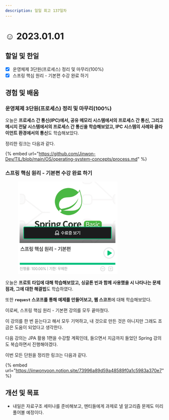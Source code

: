 ```yaml
---
description: 일일 회고 137일차
---
```


# ☺ 2023.01.01

## 할일 및 한일&#x20;

* [x] 운영체제 3단원(프로세스) 정리 및 마무리(100%)&#x20;
* [x] 스프링 핵심 원리 - 기본편 수강 완료 하기&#x20;

## 경험 및 배움&#x20;

### 운영체제 3단원(프로세스) 정리 및 마무리(100%)&#x20;

오늘은 **프로세스 간 통신(IPC)에서, 공유 메모리 시스템에서의 프로세스 간 통신, 그리고 메시지 전달 시스템에서의 프로세스 간 통신을 학습해보았고, IPC 시스템의 사례와 클라이언트 환경에서의 통신**도 학습해보았다.

정리한 링크는 다음과 같다.

{% embed url="https://github.com/Jinwon-Dev/TIL/blob/main/OS/operating-system-concepts/process.md" %}

### 스프링 핵심 원리 - 기본편 수강 완료 하기&#x20;

<figure><img src="../.gitbook/assets/image (2) (1).png" alt=""><figcaption></figcaption></figure>

오늘은 **프로토 타입에 대해 학습해보았고, 싱글톤 빈과 함께 사용했을 시 나타나는 문제점과, 그에 대한 해결법**도 학습하였다.

또한 **`request` 스코프를 통해 예제를 만들어보고, 웹 스코프**에 대해 학습해보았다.

이로써, 스프링 핵심 원리 - 기본편 강의를 모두 끝마쳤다.

이 강의를 한 번 듣는다고 해서 모두 기억하고, 내 것으로 만든 것은 아니지만 그래도 조금은 도움이 되었다고 생각한다.

다음 강의는 JPA 활용 1편을 수강할 계획인데, 들으면서 지금까지 들었던 Spring 강의도 복습하면서 진행해야겠다.

이번 모든 단원을 정리한 링크는 다음과 같다.

{% embed url="https://jinwonyoon.notion.site/73996a89d59a48589f0a1c5983a370e7" %}

## 개선 및 목표&#x20;

* 내일은 자료구조 세미나를 준비해보고, 멘티들에게 과제로 낼 알고리즘 문제도 미리 풀어볼 예정이다.&#x20;
